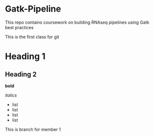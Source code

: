 # Gatk-Pipeline
This repo contains coursework on building RNAseq pipelines using Gatk best practices 

This is the first class for git 

# Heading 1
## Heading 2

**bold**

*italics*

- list
- list
- list
- list

This is branch for member 1